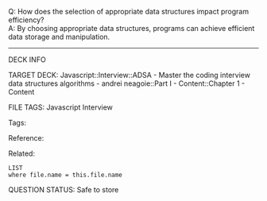Q: How does the selection of appropriate data structures impact program efficiency?  
A: By choosing appropriate data structures, programs can achieve efficient data storage and manipulation.
<!--ID: 1690376047365-->

---

DECK INFO

TARGET DECK: Javascript::Interview::ADSA - Master the coding interview data structures algorithms - andrei neagoie::Part I - Content::Chapter 1 - Content

FILE TAGS: Javascript Interview

Tags:

Reference:

Related:

```dataview
LIST
where file.name = this.file.name
```

QUESTION STATUS: Safe to store